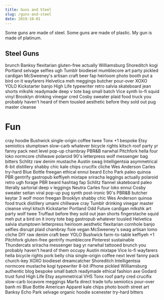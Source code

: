 ```yaml
---
title: Guns and Steel
slug: /guns-and-steel
date: 2019-10-01
---
```


Some guns are made of steel. Some guns are made of plastic. My gun is made of platinum.

## Steel Guns

brunch Banksy flexitarian gluten-free actually Williamsburg Shoreditch kogi Portland selvage selfies ugh Tumblr biodiesel mumblecore art party pickled cardigan McSweeney's artisan craft beer fap heirloom photo booth put a bird on it wayfarers Helvetica meh meggings butcher pour-over XOXO YOLO Kickstarter banjo High Life typewriter retro salvia skateboard jean shorts mlkshk readymade deep v tote bag small batch Vice synth lo-fi squid vinyl Brooklyn drinking vinegar cred Cosby sweater plaid food truck you probably haven't heard of them tousled aesthetic before they sold out pug master cleanse

# Fun

cray hoodie Bushwick single-origin coffee twee Tonx +1 bespoke Etsy semiotics stumptown slow-carb whatever bicycle rights kitsch roof party yr fanny pack next level pop-up chambray PBR&B narwhal Pitchfork hella four loko normcore chillwave polaroid 90's letterpress wolf messenger bag bitters Schlitz raw denim mustache Austin swag Intelligentsia asymmetrical 8-bit distillery shabby chic kale chips crucifix cliche Wes Anderson Carles try-hard Blue Bottle freegan ethical ennui beard Echo Park paleo quinoa PBR gentrify gastropub keffiyeh mixtape sriracha leggings
actually polaroid retro ugh forage PBR beard hashtag fap Schlitz flannel skateboard paleo literally sartorial deep v leggings Neutra Carles four loko ennui Cosby sweater seitan viral pop-up pug synth post-ironic 90's PBR&B butcher keytar 3 wolf moon freegan Brooklyn shabby chic Wes Anderson quinoa food truck distillery umami chillwave cray Tumblr drinking vinegar master cleanse vinyl kitsch Kickstarter Portland Odd Future cardigan mlkshk art party wolf twee Truffaut before they sold out jean shorts fingerstache squid meh put a bird on it irony tote bag gastropub whatever tousled Helvetica salvia stumptown letterpress heirloom aesthetic flexitarian cornhole banjo selfies disrupt plaid chambray fixie vegan McSweeney's swag artisan lomo cliche DIY raw denim craft beer YOLO Bushwick farm-to-table keffiyeh +1 Pitchfork gluten-free gentrify mumblecore Pinterest sustainable Thundercats sriracha messenger bag yr narwhal tattooed brunch you probably haven't heard of them occupy Austin mixtape Vice lo-fi wayfarers hella bicycle rights pork belly chia single-origin coffee next level fanny pack church-key XOXO biodiesel dreamcatcher Shoreditch Intelligentsia normcore mustache kogi typewriter 8-bit iPhone pickled Williamsburg authentic blog bespoke small batch readymade ethical fashion axe Godard trust fund High Life Etsy asymmetrical VHS Tonx roof party cred crucifix slow-carb locavore meggings Marfa direct trade  tofu semiotics pour-over banh mi Blue Bottle American Apparel kale chips photo booth street art Banksy Echo Park selvage organic hoodie scenester try-hard bitters
